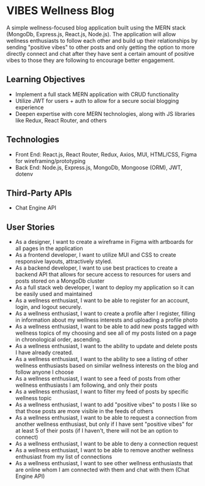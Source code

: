 # VIBES Wellness Blog

A simple wellness-focused blog application built using the MERN stack (MongoDb, Express.js, React.js, Node.js). The application will allow wellness enthusiasts to follow each other and build up their relationships by sending "positive vibes" to other posts and only getting the option to more directly connect and chat after they have sent a certain amount of positive vibes to those they are following to encourage better engagement.

## Learning Objectives
- Implement a full stack MERN application with CRUD functionality
- Utilize JWT for users + auth to allow for a secure social blogging experience
- Deepen expertise with core MERN technologies, along with JS libraries like Redux, React Router, and others

## Technologies
- Front End: React.js, React Router, Redux, Axios, MUI, HTML/CSS, Figma for wireframing/prototyping
- Back End: Node.js, Express.js, MongoDb, Mongoose (ORM), JWT, dotenv

## Third-Party APIs
- Chat Engine API

## User Stories

- As a designer, I want to create a wireframe in Figma with artboards for all pages in the application
- As a frontend developer, I want to utilize MUI and CSS to create responsive layouts, attractively styled.
- As a backend developer, I want to use best practices to create a backend API that allows for secure access to resources for users and posts stored on a MongoDb cluster
- As a full stack web developer, I want to deploy my application so it can be easily used and maintained
- As a wellness enthusiast, I want to be able to register for an account, login, and logout securely.
- As a wellness enthusiast, I want to create a profile after I register, filling in information about my wellness interests and uploading a profile photo
- As a wellness enthusiast, I want to be able to add new posts tagged with wellness topics of my choosing and see all of my posts listed on a page in chronological order, ascending. 
- As a wellness enthusiast, I want to the ability to update and delete posts I have already created.
- As a wellness enthusiast, I want to the ability to see a listing of other wellness enthusiasts based on similar wellness interests on the blog and follow anyone I choose
- As a wellness enthusiast, I want to see a feed of posts from other wellness enthusiasts I am following, and only their posts
- As a wellness enthusiast, I want to filter my feed of posts by specific wellness topic
- As a wellness enthusiast, I want to add "positive vibes" to posts I like so that those posts are more visible in the feeds of others
- As a wellness enthusiast, I want to be able to request a connection from another wellness enthusiast, but only if I have sent "positive vibes" for at least 5 of their posts (if I haven't, there will not be an option to connect)
- As a wellness enthusiast, I want to be able to deny a connection request
- As a wellness enthusiast, I want to be able to remove another wellness enthusiast from my list of connections
- As a wellness enthusiast, I want to see other wellness enthusiasts that are online whom I am connected with them and chat with them (Chat Engine API)


